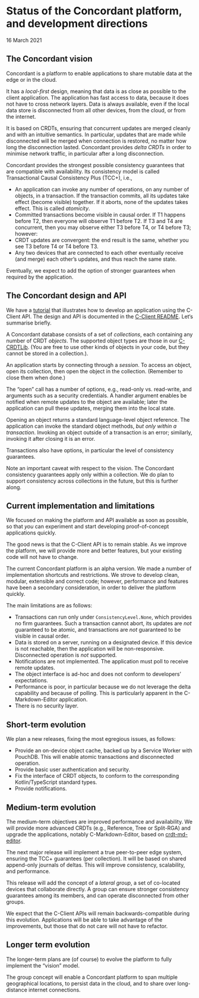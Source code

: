 # Status of the Concordant platform, and development directions

16 March 2021

## The Concordant vision

Concordant is a platform to enable applications to share mutable data at the edge or in the cloud.  

It has a *local-first* design, meaning that data is as close as possible to the client application. The application has fast access to data, because it does not have to cross network layers. Data is always available, even if the local data store is disconnected from all other devices, from the cloud, or from the internet.

It is based on CRDTs, ensuring that concurrent updates are merged cleanly and with an intuitive semantics. In particular, updates that are made while disconnected will be merged when connection is restored, no matter how long the disconnection lasted. Concordant provides *delta CRDTs* in order to minimise network traffic, in particular after a long disconnection.

Concordant provides the strongest possible consistency guarantees that are compatible with availability. Its consistency model is called Transactional Causal Consistency Plus (TCC+), i.e.,

- An application can invoke any number of operations, on any number of objects, in a transaction.  If the transaction commits, all its updates take effect (become visible) together.  If it aborts, none of the updates takes effect.   This is called *atomicity*.
- Committed transactions become visible in causal order.  If T1 happens before T2, then everyone will observe T1 before T2.  If T3 and T4 are concurrent, then you may observe either T3 before T4, or T4 before T3; however:
- CRDT updates are convergent: the end result is the same, whether you see T3 before T4 or T4 before T3.
- Any two devices that are connected to each other eventually receive (and merge) each other’s updates, and thus reach the same state.

Eventually, we expect to add the option of stronger guarantees when required by the application.

## The Concordant design and API

We have a [tutorial](https://concordant.io/getting-started) that illustrates how to develop an application using the C-Client API.  The design and API is documented in the [C-Client README](https://github.com/concordant/c-client/blob/master/README.md). Let‘s summarise briefly.

A Concordant database consists of a set of *collections*, each containing any number of CRDT *objects*. The supported object types are those in our [C-CRDTLib](https://github.com/concordant/c-crdtlib).  (You are free to use other kinds of objects in your code, but they cannot be stored in a collection.).

An application starts by connecting through a *session*.  To access an object, open its collection, then open the object in the collection.  (Remember to close them when done.)

The “open” call has a number of options, e.g., read-only vs. read-write, and arguments such as a security credentials. A handler argument enables be notified when remote updates to the object are available; later the application can pull these updates, merging them into the local state.

Opening an object returns a standard language-level object reference.  The application can invoke the standard object methods, *but only within a transaction*. Invoking an object outside of a transaction is an error; similarly, invoking it after closing it is an error.

Transactions also have options, in particular the level of consistency guarantees.

Note an important caveat with respect to the vision. The Concordant consistency guarantees apply only within a collection. We do plan to support consistency across collections in the future, but this is further along.

## Current implementation and limitations

We focused on making the platform and API available as soon as possible, so that *you* can experiment and start developing proof-of-concept applications quickly.

The good news is that the C-Client API is to remain stable. As we improve the platform, we will provide more and better features, but your existing code will not have to change.

The current Concordant platform is an alpha version. We made a number of implementation shortcuts and restrictions. We strove to develop clean, modular, extensible and correct code; however, performance and features have been a secondary consideration, in order to deliver the platform quickly.

The main limitations are as follows:

- Transactions can run only under `ConsistencyLevel.None`, which provides no firm guarantees. Such a transaction cannot abort, its updates are *not* guaranteed to be atomic, and transactions are *not* guaranteed to be visible in causal order.
- Data is stored on a server, running on a designated device. If this device is not reachable, then the application will be non-responsive. Disconnected operation is *not* supported.
- Notifications are not implemented. The application must poll to receive remote updates.
- The object interface is ad-hoc and does not conform to developers’ expectations.
- Performance is poor, in particular because we do not leverage the delta capability and because of polling. This is particularly apparent in the C-Markdown-Editor application.
- There is no security layer.

## Short-term evolution

We plan a new releases, fixing the most egregious issues, as follows:

- Provide an on-device object cache, backed up by a Service Worker with PouchDB.  This will enable atomic transactions and disconnected operation.
- Provide basic user authentication and security.
- Fix the interface of CRDT objects, to conform to the corresponding Kotlin/TypeScript standard types.
- Provide notifications.

## Medium-term evolution

The medium-term objectives are improved performance and availability. We will provide more advanced CRDTs (e.g., Reference, Tree or Split-RGA) and upgrade the applications, notably C-Markdown-Editor, based on [crdt-md-editor](https://github.com/ilyasToumlilt/crdt-md-editor).

The next major release will implement a true peer-to-peer edge system, ensuring the TCC+ guarantees (per collection). It will be based on shared append-only journals of deltas. This will improve consistency, scalability, and performance.

This release will add the concept of a *lateral group*, a set of co-located devices that collaborate directly. A group can ensure stronger consistency guarantees among its members, and can operate disconnected from other groups.

We expect that the C-Client APIs will remain backwards-compatible during this evolution. Applications will be able to take advantage of the improvements, but those that do not care will not have to refactor.

## Longer term evolution

The longer-term plans are (of course) to evolve the platform to fully implement the “vision” model.

The group concept will enable a Concordant platform to span multiple geographical locations, to persist data in the cloud, and to share over long-distance internet connections.
